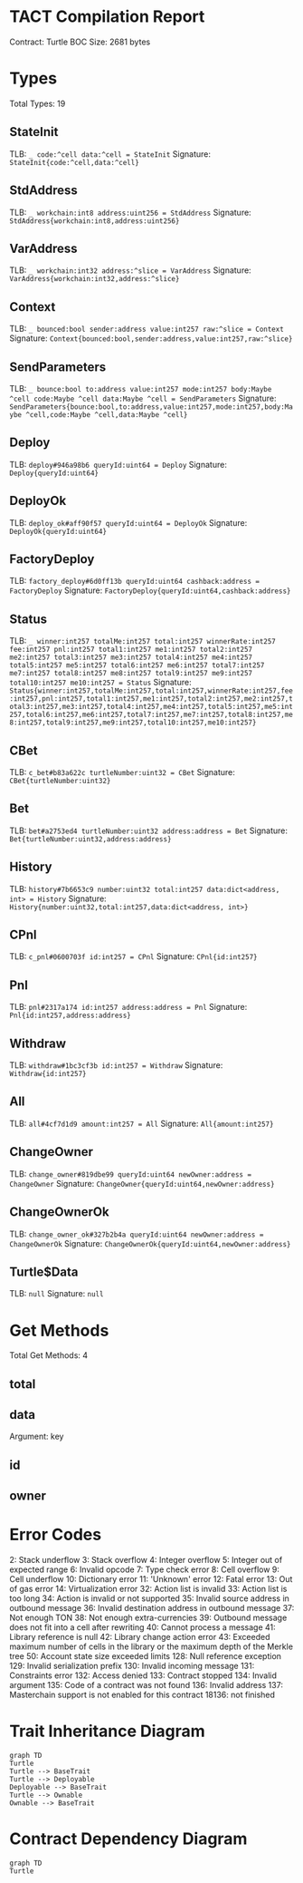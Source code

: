 # TACT Compilation Report
Contract: Turtle
BOC Size: 2681 bytes

# Types
Total Types: 19

## StateInit
TLB: `_ code:^cell data:^cell = StateInit`
Signature: `StateInit{code:^cell,data:^cell}`

## StdAddress
TLB: `_ workchain:int8 address:uint256 = StdAddress`
Signature: `StdAddress{workchain:int8,address:uint256}`

## VarAddress
TLB: `_ workchain:int32 address:^slice = VarAddress`
Signature: `VarAddress{workchain:int32,address:^slice}`

## Context
TLB: `_ bounced:bool sender:address value:int257 raw:^slice = Context`
Signature: `Context{bounced:bool,sender:address,value:int257,raw:^slice}`

## SendParameters
TLB: `_ bounce:bool to:address value:int257 mode:int257 body:Maybe ^cell code:Maybe ^cell data:Maybe ^cell = SendParameters`
Signature: `SendParameters{bounce:bool,to:address,value:int257,mode:int257,body:Maybe ^cell,code:Maybe ^cell,data:Maybe ^cell}`

## Deploy
TLB: `deploy#946a98b6 queryId:uint64 = Deploy`
Signature: `Deploy{queryId:uint64}`

## DeployOk
TLB: `deploy_ok#aff90f57 queryId:uint64 = DeployOk`
Signature: `DeployOk{queryId:uint64}`

## FactoryDeploy
TLB: `factory_deploy#6d0ff13b queryId:uint64 cashback:address = FactoryDeploy`
Signature: `FactoryDeploy{queryId:uint64,cashback:address}`

## Status
TLB: `_ winner:int257 totalMe:int257 total:int257 winnerRate:int257 fee:int257 pnl:int257 total1:int257 me1:int257 total2:int257 me2:int257 total3:int257 me3:int257 total4:int257 me4:int257 total5:int257 me5:int257 total6:int257 me6:int257 total7:int257 me7:int257 total8:int257 me8:int257 total9:int257 me9:int257 total10:int257 me10:int257 = Status`
Signature: `Status{winner:int257,totalMe:int257,total:int257,winnerRate:int257,fee:int257,pnl:int257,total1:int257,me1:int257,total2:int257,me2:int257,total3:int257,me3:int257,total4:int257,me4:int257,total5:int257,me5:int257,total6:int257,me6:int257,total7:int257,me7:int257,total8:int257,me8:int257,total9:int257,me9:int257,total10:int257,me10:int257}`

## CBet
TLB: `c_bet#b83a622c turtleNumber:uint32 = CBet`
Signature: `CBet{turtleNumber:uint32}`

## Bet
TLB: `bet#a2753ed4 turtleNumber:uint32 address:address = Bet`
Signature: `Bet{turtleNumber:uint32,address:address}`

## History
TLB: `history#7b6653c9 number:uint32 total:int257 data:dict<address, int> = History`
Signature: `History{number:uint32,total:int257,data:dict<address, int>}`

## CPnl
TLB: `c_pnl#0600703f id:int257 = CPnl`
Signature: `CPnl{id:int257}`

## Pnl
TLB: `pnl#2317a174 id:int257 address:address = Pnl`
Signature: `Pnl{id:int257,address:address}`

## Withdraw
TLB: `withdraw#1bc3cf3b id:int257 = Withdraw`
Signature: `Withdraw{id:int257}`

## All
TLB: `all#4cf7d1d9 amount:int257 = All`
Signature: `All{amount:int257}`

## ChangeOwner
TLB: `change_owner#819dbe99 queryId:uint64 newOwner:address = ChangeOwner`
Signature: `ChangeOwner{queryId:uint64,newOwner:address}`

## ChangeOwnerOk
TLB: `change_owner_ok#327b2b4a queryId:uint64 newOwner:address = ChangeOwnerOk`
Signature: `ChangeOwnerOk{queryId:uint64,newOwner:address}`

## Turtle$Data
TLB: `null`
Signature: `null`

# Get Methods
Total Get Methods: 4

## total

## data
Argument: key

## id

## owner

# Error Codes
2: Stack underflow
3: Stack overflow
4: Integer overflow
5: Integer out of expected range
6: Invalid opcode
7: Type check error
8: Cell overflow
9: Cell underflow
10: Dictionary error
11: 'Unknown' error
12: Fatal error
13: Out of gas error
14: Virtualization error
32: Action list is invalid
33: Action list is too long
34: Action is invalid or not supported
35: Invalid source address in outbound message
36: Invalid destination address in outbound message
37: Not enough TON
38: Not enough extra-currencies
39: Outbound message does not fit into a cell after rewriting
40: Cannot process a message
41: Library reference is null
42: Library change action error
43: Exceeded maximum number of cells in the library or the maximum depth of the Merkle tree
50: Account state size exceeded limits
128: Null reference exception
129: Invalid serialization prefix
130: Invalid incoming message
131: Constraints error
132: Access denied
133: Contract stopped
134: Invalid argument
135: Code of a contract was not found
136: Invalid address
137: Masterchain support is not enabled for this contract
18136: not finished

# Trait Inheritance Diagram

```mermaid
graph TD
Turtle
Turtle --> BaseTrait
Turtle --> Deployable
Deployable --> BaseTrait
Turtle --> Ownable
Ownable --> BaseTrait
```

# Contract Dependency Diagram

```mermaid
graph TD
Turtle
```